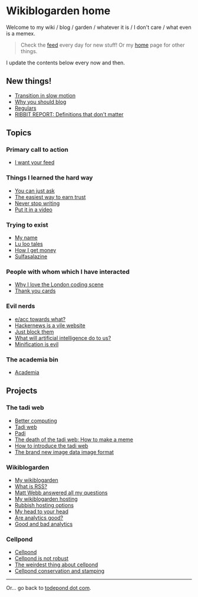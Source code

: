# Wikiblogarden home

Welcome to my wiki / blog / garden / whatever it is / I don't care / what even is a memex.

> Check the [feed](/feed) every day for new stuff!
> Or my [home](/) page for other things.

I update the contents below every now and then.

## New things!

- [Transition in slow motion](/wikiblogarden/health/transition/in-slow-motion/)
- [Why you should blog](/wikiblogarden/art/blog/)
- [Regulars](/wikiblogarden/london/cafe)
- [RIBBIT REPORT: Definitions that don't matter](/report/definitions-that-dont-matter)

## Topics

### Primary call to action

- [I want your feed](social-media/feeds-i-like)

### Things I learned the hard way

- [You can just ask](./sayings/just-ask)
- [The easiest way to earn trust](sayings/trust)
- [Never stop writing](art/never-stop-writing)
- [Put it in a video](art/in-a-video/)

### Trying to exist

- [My name](./my-name)
- [Lu loo tales](health/loo-lu)
- [How I get money](work/how-i-get-money)
- [Sulfasalazine](./health/sulfasalazine)

### People with whom which I have interacted

- [Why I love the London coding scene](london)
- [Thank you cards](sayings/thank-you-cards)

### Evil nerds

- [e/acc towards what?](better-computing/worse-computing/e-acc)
- [Hackernews is a vile website](social-media/hackernews)
- [Just block them](./social-media/just-block-them)
- [What will artificial intelligence do to us?](better-computing/worse-computing/artificial-intelligence/)
- [Minification is evil](better-computing/worse-computing/minification)

### The academia bin

- [Academia](academia)

## Projects

### The tadi web

- [Better computing](./better-computing)
- [Tadi web](./tadi-web)
- [Padi](./tadi-web/padi)
- [The death of the tadi web: How to make a meme](./tadi-web/death-meme)
- [How to introduce the tadi web](tadi-web/entry-points)
- [The brand new image data image format](tadi-web/image-data)

### Wikiblogarden

- [My wikiblogarden](./my-wikiblogarden)
- [What is RSS?](./social-media/what-is-rss)
- [Matt Webb answered all my questions](./social-media/what-is-rss/matt-webb-answered)
- [My wikiblogarden hosting](./my-wikiblogarden/hosting)
- [Rubbish hosting options](./my-wikiblogarden/hosting/rubbish-options)
- [My head to your head](my-wikiblogarden/hosting/journey)
- [Are analytics good?](./social-media/analytics)
- [Good and bad analytics](./social-media/analytics/good-and-bad)

### Cellpond

- [Cellpond](./cellpond)
- [Cellpond is not robust](./cellpond/is-not-robust)
- [The weirdest thing about cellpond](./cellpond/the-weirdest-thing)
- [Cellpond conservation and stamping](./cellpond/conservation-and-stamping)

<hr>

Or... go back to [todepond dot com](/).
